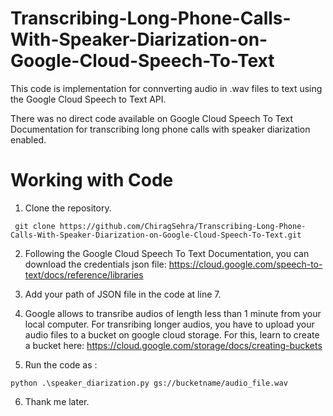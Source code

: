 # Transcribing-Long-Phone-Calls-With-Speaker-Diarization-on-Google-Cloud-Speech-To-Text
  This code is implementation for connverting audio in .wav files to text using the Google Cloud Speech to Text API.
  
  There was no direct code available on Google Cloud Speech To Text Documentation for transcribing long phone calls with speaker diarization enabled. 
  
 # Working with Code
 1) Clone the repository.
  
  ``` git clone https://github.com/ChiragSehra/Transcribing-Long-Phone-Calls-With-Speaker-Diarization-on-Google-Cloud-Speech-To-Text.git```
 
 2) Following the Google Cloud Speech To Text Documentation, you can download the credentials json file: 
 https://cloud.google.com/speech-to-text/docs/reference/libraries
 
 3) Add your path of JSON file in the code at line 7.
 
 4) Google allows to transribe audios of length less than 1 minute from your local computer. For transribing longer audios, you have to       upload your audio files to a bucket on google cloud storage. For this, learn to create a bucket here: https://cloud.google.com/storage/docs/creating-buckets
 
 5) Run the code as :

  ```python .\speaker_diarization.py gs://bucketname/audio_file.wav```
 
 6) Thank me later.
